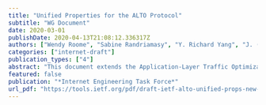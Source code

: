 ```yaml
---
title: "Unified Properties for the ALTO Protocol"
subtitle: "WG Document"
date: 2020-03-01
publishDate: 2020-04-13T21:08:12.336317Z
authors: ["Wendy Roome", "Sabine Randriamasy", "Y. Richard Yang", "J. (Jensen) Zhang", "Kai Gao"]
categories: ["internet-draft"]
publication_types: ["4"]
abstract: "This document extends the Application-Layer Traffic Optimization (ALTO) Protocol [RFC7285] by generalizing the concept of \"endpoint properties\" to generic types of entities, and by presenting those properties as maps, similar to the network and cost maps in [RFC7285]."
featured: false
publication: "*Internet Engineering Task Force*"
url_pdf: "https://tools.ietf.org/pdf/draft-ietf-alto-unified-props-new-11.pdf"
---
```


